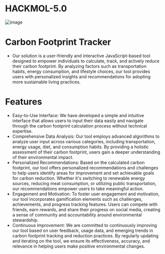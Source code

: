# HACKMOL-5.0
![image](https://github.com/DarkWebIIITians/HACKMOL-5.0/assets/139802361/21ddc9e8-425c-4e40-b5b6-77813fe66c64)

# Carbon Footprint Tracker
* Our solution is a user-friendly and interactive JavaScript-based tool designed to empower individuals to calculate, track, and actively reduce their carbon footprint. By    analyzing factors such as transportation habits, energy consumption, and lifestyle choices, our tool provides users with personalized insights and recommendations for adopting more sustainable living practices.

# Features
* Easy-to-Use Interface: We have developed a simple and intuitive interface that allows users to input their data easily and navigate through the carbon footprint calculation process without technical expertise.
* Comprehensive Data Analysis: Our tool employs advanced algorithms to analyze user input across various categories, including transportation, energy usage, diet, and consumption habits. By providing a holistic assessment of their carbon footprint, users gain a deeper understanding of their environmental impact.
* Personalized Recommendations: Based on the calculated carbon footprint, our tool offers personalized recommendations and challenges to help users identify areas for improvement and set achievable goals for carbon reduction. Whether it's switching to renewable energy sources, reducing meat consumption, or utilizing public transportation, our recommendations empower users to take meaningful action.
* Engagement and Motivation: To foster user engagement and motivation, our tool incorporates gamification elements such as challenges, achievements, and progress tracking features. Users can compete with friends, earn rewards, and share their progress on social media, creating a sense of community and accountability around environmental stewardship.
* Continuous Improvement: We are committed to continuously improving our tool based on user feedback, usage data, and emerging trends in carbon footprint tracking and reduction practices. By regularly updating and iterating on the tool, we ensure its effectiveness, accuracy, and relevance in helping users make positive environmental changes.

